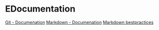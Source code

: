 # EDocumentation
[Git - Documenation](https://git-scm.com/doc)
[Markdown - Documenation](https://guides.github.com/features/mastering-markdown)
[Markdown bestpractices](https://www.markdownguide.org/basic-syntax/)